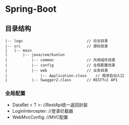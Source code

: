# Spring-Boot

## 目录结构 ##
	|-- logs                             // 日志目录
	|-- src                              // 源码目录
	|   |-- main                   
	|       |-- java/com/kunlun          
	|           |-- common               // 共用组件目录
	|           |-- config             	 // 全局配置目录
	|           |-- web                  // 业务目录
	|     		    |-- Application.class    // 程序启动入口
	|           |-- Swagger2.class       // RESTful API

### 全局配置 ###
- DataRet < T >: //RestApi统一返回封装
- LoginIntercepter: //登录拦截器
- WebMvcConfig:  //MVC配置